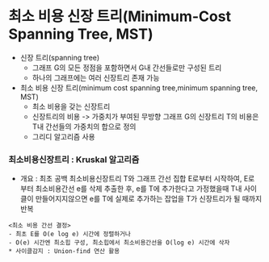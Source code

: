 # 최소 비용 신장 트리(Minimum-Cost Spanning Tree, MST)
* 신장 트리(spanning tree)
  * 그래프 G의 모든 정점을 포함하면서 G내 간선들로만 구성된 트리
  * 하나의 그래프에는 여러 신장트리 존재 가능
* 최소 비용 신장 트리(minimum cost spanning tree,minimum spanning tree, MST)
  * 최소 비용을 갖는 신장트리
  * 신장트리의 비용 -> 가중치가 부여된 무방향 그래프 G의 신장트리 T의 비용은 T내 간선들의 가중치의 합으로 정의
  * 그리디 알고리즘 사용

### 최소비용신장트리 : Kruskal 알고리즘
* 개요 : 최초 공백 최소비용신장트리 T와 그래프 간선 집합 E로부터 시작하여, E로 부터 최소비용간선 e를 삭제 추출한 후, e를 T에 추가한다고 가정했을때 T내 사이클이 만들어지지않으면 e를 T에 실제로 추가하는 잡업을 T가 신장트리가 될 때까지 반복
```
<최소 비용 간선 결정>
- 최초 E를 O(e log e) 시간에 정렬하거나 
- O(e) 시간엔 최소힙 구성, 최소힙에서 최소비용간선을 O(log e) 시간에 삭자
* 사이클감지 : Union-find 연산 활용
```

